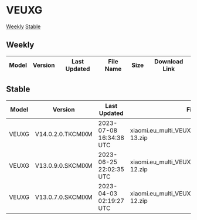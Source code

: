 # VEUXG
[Weekly](#Weekly)  [Stable](#Stable)
## Weekly
| Model | Version | Last Updated | File Name | Size | Download Link |
| ---- | ---- | ---- | ---- | ---- | ---- |
## Stable
| Model | Version | Last Updated | File Name | Size | Download Link |
| ---- | ---- | ---- | ---- | ---- | ---- |
| VEUXG | V14.0.2.0.TKCMIXM | 2023-07-08 16:34:38 UTC | xiaomi.eu_multi_VEUXG_V14.0.2.0.TKCMIXM_v14-13.zip | 4.2 GB | [SourceForge](https://sourceforge.net/projects/xiaomi-eu-multilang-miui-roms/files/xiaomi.eu/MIUI-STABLE-RELEASES/MIUIv14/xiaomi.eu_multi_VEUXG_V14.0.2.0.TKCMIXM_v14-13.zip/download) |
| VEUXG | V13.0.9.0.SKCMIXM | 2023-06-25 22:02:35 UTC | xiaomi.eu_multi_VEUXG_V13.0.9.0.SKCMIXM_v13-12.zip | 3.9 GB | [SourceForge](https://sourceforge.net/projects/xiaomi-eu-multilang-miui-roms/files/xiaomi.eu/MIUI-STABLE-RELEASES/MIUIv13/xiaomi.eu_multi_VEUXG_V13.0.9.0.SKCMIXM_v13-12.zip/download) |
| VEUXG | V13.0.7.0.SKCMIXM | 2023-04-03 02:19:27 UTC | xiaomi.eu_multi_VEUXG_V13.0.7.0.SKCMIXM_v13-12.zip | 3.9 GB | [SourceForge](https://sourceforge.net/projects/xiaomi-eu-multilang-miui-roms/files/xiaomi.eu/MIUI-STABLE-RELEASES/MIUIv13/xiaomi.eu_multi_VEUXG_V13.0.7.0.SKCMIXM_v13-12.zip/download) |
